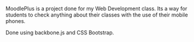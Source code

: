 MoodlePlus is a project done for my Web Development class. Its a way for students to check anything about their classes with the use of their mobile phones.

Done using backbone.js and CSS Bootstrap.

